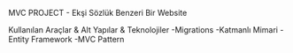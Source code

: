 MVC PROJECT - Ekşi Sözlük Benzeri Bir Website

Kullanılan Araçlar & Alt Yapılar & Teknolojiler
-Migrations
-Katmanlı Mimari
-Entity Framework
-MVC Pattern

